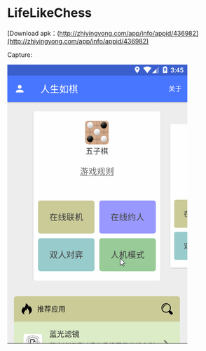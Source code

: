 # LifeLikeChess

[Download apk：(http://zhiyingyong.com/app/info/appid/436982](http://zhiyingyong.com/app/info/appid/436982)

Capture:

![lifelikechess.gif](https://github.com/cbfg5210/LifeLikeChess/blob/master/capture/lifelikechess.gif)